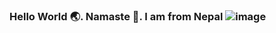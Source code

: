 ### Hello World 🌏. Namaste 🙏. I am from Nepal ![image](https://github.com/Rononoa13/try/blob/main/nepal.gif?raw=true)

<!--
**Rononoa13/rononoa13** is a ✨ _special_ ✨ repository because its `README.md` (this file) appears on your GitHub profile.

Here are some ideas to get you started:

- 🔭 I’m currently working on ...
- 🌱 I’m currently learning ...
- 👯 I’m looking to collaborate on ...
- 🤔 I’m looking for help with ...
- 💬 Ask me about ...
- 📫 How to reach me: ...
- 😄 Pronouns: ...
- ⚡ Fun fact: ...
-->
